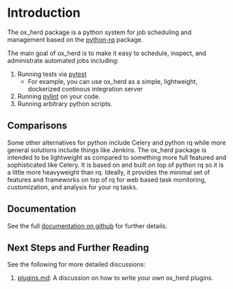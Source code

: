 
# Introduction

The ox_herd package is a python system for job scheduling and management based on the [python-rq](http://python-rq.org) package.

The main goal of ox_herd is to make it easy to schedule, inspect, and administrate automated jobs including:

  1. Running tests via [pytest](https://docs.pytest.org/en/latest/)
     * For example, you can use ox_herd as a simple, lightweight, dockerized continous integration server 
  1. Running [pylint](https://www.pylint.org/) on your code.
  1. Running arbitrary python scripts.

## Comparisons

Some other alternatives for python include Celery and python rq while more general solutions include things like Jenkins.  The ox_herd package is intended to be lightweight as compared to something more full featured and sophisticated like Celery. It is based on and built on top of python rq so it is a little more heavyweight than rq. Ideally, it provides the minimal set of features and frameworks on top of rq for web based task monitoring, customization, and analysis for your rq tasks.

## Documentation

See the full [documentation on github](https://github.com/aocks/ox_herd/blob/master/docs/intro.md) for further details. 

## Next Steps and Further Reading

See the following for more detailed discussions:

  1. [plugins.md](https://github.com/aocks/ox_herd/blob/master/docs/plugins.md): A discussion on how to write your own ox_herd plugins.

